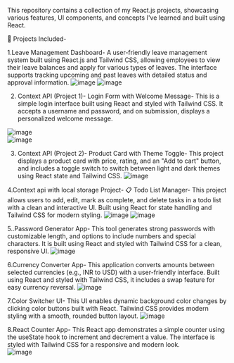 This repository contains a collection of my React.js projects, showcasing various features, UI components, and concepts I've learned and built using React.

📁 Projects Included-

1.Leave Management Dashboard-
A user-friendly leave management system built using React.js and Tailwind CSS, allowing employees to view their leave balances and apply for various types of leaves. The interface supports tracking upcoming and past leaves with detailed status and approval information.
![image](https://github.com/user-attachments/assets/992009a8-5f77-4619-9d88-d117af4d9696)
![image](https://github.com/user-attachments/assets/49e42118-e02d-47fd-9cd7-e54f62e77fcf)

2. Context API (Project 1)-
Login Form with Welcome Message- 
This is a simple login interface built using React and styled with Tailwind CSS. It accepts a username and password, and on submission, displays a personalized welcome message.  

![image](https://github.com/user-attachments/assets/73834169-4b6c-4667-8fb0-83183e2b8120)  
![image](https://github.com/user-attachments/assets/660e566e-98d4-4793-9af6-872a0571df80)

3. Context API (Project 2)-
Product Card with Theme Toggle-
This project displays a product card with price, rating, and an "Add to cart" button, and includes a toggle switch to switch between light and dark themes using React state and Tailwind CSS.
![image](https://github.com/user-attachments/assets/ae4862b2-e247-4c9e-92bc-edf0d5923e38)

4.Context api with local storage Project-
📋 Todo List Manager-
This project allows users to add, edit, mark as complete, and delete tasks in a todo list with a clean and interactive UI. Built using React for state handling and Tailwind CSS for modern styling.
![image](https://github.com/user-attachments/assets/4aaa3113-1891-4591-a41c-493f81681d1c)
![image](https://github.com/user-attachments/assets/8896bba4-b488-4ef4-9fc2-7ee1c0660097)

5..Password Generator App-
This tool generates strong passwords with customizable length, and options to include numbers and special characters. It is built using React and styled with Tailwind CSS for a clean, responsive UI.
![image](https://github.com/user-attachments/assets/2313cf55-c4da-4668-83cf-e737a6239517)

6.Currency Converter App-
This application converts amounts between selected currencies (e.g., INR to USD) with a user-friendly interface. Built using React and styled with Tailwind CSS, it includes a swap feature for easy currency reversal.
![image](https://github.com/user-attachments/assets/312d6d4c-8dfd-4bfe-a098-f6af6e61e5bf)

7.Color Switcher UI-
This UI enables dynamic background color changes by clicking color buttons built with React. Tailwind CSS provides modern styling with a smooth, rounded button layout.
![image](https://github.com/user-attachments/assets/0062f82e-5ba0-4d71-adbb-ca4bc1b2202b)

8.React Counter App-
This React app demonstrates a simple counter using the useState hook to increment and decrement a value. The interface is styled with Tailwind CSS for a responsive and modern look.  
![image](https://github.com/user-attachments/assets/bc9dceeb-60dc-433c-ad35-8d944b57b140)








